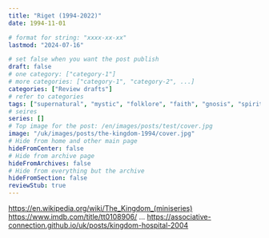 ```yaml
---
title: "Riget (1994-2022)"
date: 1994-11-01

# format for string: "xxxx-xx-xx"
lastmod: "2024-07-16"

# set false when you want the post publish
draft: false
# one category: ["category-1"]
# more categories: ["category-1", "category-2", ...]
categories: ["Review drafts"]
# refer to categories
tags: ["supernatural", "mystic", "folklore", "faith", "gnosis", "spiritism", "hospital", "lars von trier"]
# seires
series: []
# Top image for the post: /en/images/posts/test/cover.jpg
image: "/uk/images/posts/the-kingdom-1994/cover.jpg"
# Hide from home and other main page
hideFromCenter: false
# Hide from archive page
hideFromArchives: false
# Hide from everything but the archive
hideFromSection: false
reviewStub: true
---
```

https://en.wikipedia.org/wiki/The_Kingdom_(miniseries)
https://www.imdb.com/title/tt0108906/
...
https://associative-connection.github.io/uk/posts/kingdom-hospital-2004
<!--more-->